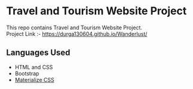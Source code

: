# Travel and Tourism Website Project
This repo contains Travel and Tourism Website Project.<br/>
Project Link :-  https://durga130604.github.io/Wanderlust/
## Languages Used <br/>

* HTML and CSS
* Bootstrap
* [Materialize CSS](https://materializecss.com/)
